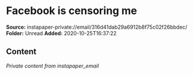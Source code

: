 # Facebook is censoring me

**Source:** instapaper-private://email/316d41dab29a6912b8f75c02f26bbdec/
**Folder:** Unread
**Added:** 2020-10-25T16:37:22




## Content
*Private content from instapaper_email*
